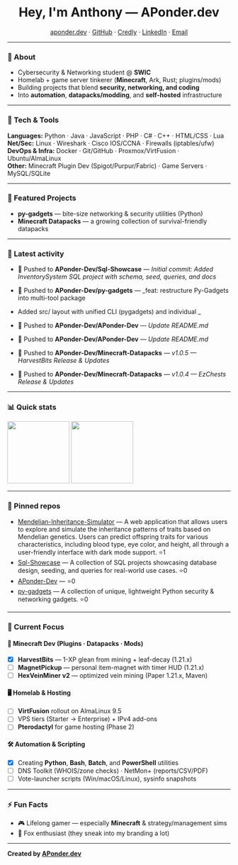 <!-- Profile Header -->
<h1 align="center">Hey, I'm Anthony — APonder.dev</h1>
<p align="center">
  <a href="https://aponder.dev">aponder.dev</a> ·
  <a href="https://github.com/APonder-Dev">GitHub</a> ·
  <a href="https://www.credly.com/users/aponder.dev">Credly</a> ·
  <a href="https://www.linkedin.com/in/anthony-ponder">LinkedIn</a> ·
  <a href="mailto:anthony@aponder.dev">Email</a>
</p>

---

### 🚀 About
- Cybersecurity & Networking student @ **SWIC**  
- Homelab + game server tinkerer (**Minecraft**, Ark, Rust; plugins/mods)  
- Building projects that blend **security, networking, and coding**  
- Into **automation**, **datapacks/modding**, and **self-hosted** infrastructure

---

### 🧰 Tech & Tools
**Languages:** Python · Java · JavaScript · PHP · C# · C++ · HTML/CSS · Lua  
**Net/Sec:** Linux · Wireshark · Cisco IOS/CCNA · Firewalls (iptables/ufw)  
**DevOps & Infra:** Docker · Git/GitHub · Proxmox/VirtFusion · Ubuntu/AlmaLinux  
**Other:** Minecraft Plugin Dev (Spigot/Purpur/Fabric) · Game Servers · MySQL/SQLite

---

### 📌 Featured Projects
- **py-gadgets** — bite-size networking & security utilities (Python)
- **Minecraft Datapacks** — a growing collection of survival-friendly datapacks

---

### 📝 Latest activity
<!--RECENT_ACTIVITY:START-->
- 🔨 Pushed to **APonder-Dev/Sql-Showcase** — _Initial commit: Added InventorySystem SQL project with schema, seed, queries, and docs_
- 🔨 Pushed to **APonder-Dev/py-gadgets** — _feat: restructure Py-Gadgets into multi-tool package

- Added src/ layout with unified CLI (pygadgets) and individual _
- 🔨 Pushed to **APonder-Dev/APonder-Dev** — _Update README.md_
- 🔨 Pushed to **APonder-Dev/APonder-Dev** — _Update README.md_
- 🔨 Pushed to **APonder-Dev/Minecraft-Datapacks** — _v1.0.5 — HarvestBits Release & Updates_
- 🔨 Pushed to **APonder-Dev/Minecraft-Datapacks** — _v1.0.4 — EzChests Release & Updates_
<!--RECENT_ACTIVITY:END-->

---

### 📊 Quick stats
<!--STATS:START-->
<p>
  <img src="https://github-readme-stats.vercel.app/api?username=APonder-Dev&show_icons=true&hide_title=true" height="140" />
  <img src="https://github-readme-stats.vercel.app/api/top-langs/?username=APonder-Dev&layout=compact" height="140" />
</p>
<!--STATS:END-->

---

### 🔗 Pinned repos
<!--PINNED:START-->
- [Mendelian-Inheritance-Simulator](https://github.com/APonder-Dev/Mendelian-Inheritance-Simulator) — A web application that allows users to explore and simulate the inheritance patterns of traits based on Mendelian genetics. Users can predict offspring traits for various characteristics, including blood type, eye color, and height, all through a user-friendly interface with dark mode support. ⭐1
- [Sql-Showcase](https://github.com/APonder-Dev/Sql-Showcase) — A collection of SQL projects showcasing database design, seeding, and queries for real-world use cases. ⭐0
- [APonder-Dev](https://github.com/APonder-Dev/APonder-Dev) —  ⭐0
- [py-gadgets](https://github.com/APonder-Dev/py-gadgets) — A collection of unique, lightweight Python security & networking gadgets. ⭐0
<!--PINNED:END-->

---

### 🌱 Current Focus

#### 🧩 Minecraft Dev (Plugins · Datapacks · Mods)
- [x] **HarvestBits** — 1-XP glean from mining + leaf-decay (1.21.x)
- [ ] **MagnetPickup** — personal item-magnet with timer HUD (1.21.x)
- [ ] **HexVeinMiner v2** — optimized vein mining (Paper 1.21.x, Maven)

#### 🖥️ Homelab & Hosting
- [ ] **VirtFusion** rollout on AlmaLinux 9.5
- [ ] VPS tiers (Starter → Enterprise) + IPv4 add-ons
- [ ] **Pterodactyl** for game hosting (Phase 2)

#### 🛠 Automation & Scripting
- [x] Creating **Python**, **Bash**, **Batch**, and **PowerShell** utilities
- [ ] DNS Toolkit (WHOIS/zone checks) · NetMon+ (reports/CSV/PDF)
- [ ] Vote-launcher scripts (Win/macOS/Linux), sysinfo snapshots

---

### ⚡ Fun Facts
- 🎮 Lifelong gamer — especially **Minecraft** & strategy/management sims  
- 🦊 Fox enthusiast (they sneak into my branding a lot)

---

**Created by [APonder.dev](https://aponder.dev)**


